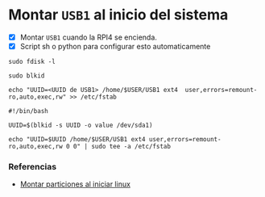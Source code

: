 # Montar `USB1` al inicio del sistema

- [x] Montar `USB1` cuando la RPI4 se encienda.
- [x] Script sh o python para configurar esto automaticamente

```
sudo fdisk -l
```

```
sudo blkid
```

```
echo "UUID=<UUID de USB1> /home/$USER/USB1 ext4  user,errors=remount-ro,auto,exec,rw" >> /etc/fstab
```

```
#!/bin/bash

UUID=$(blkid -s UUID -o value /dev/sda1)

echo "UUID=$UUID /home/$USER/USB1 ext4 user,errors=remount-ro,auto,exec,rw 0 0" | sudo tee -a /etc/fstab
```
### Referencias
- [Montar particiones al iniciar linux](https://vivaelsoftwarelibre.com/montar-particiones-al-iniciar-linux-automaticamente/)
